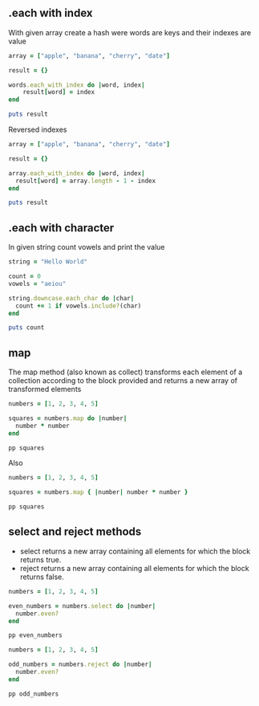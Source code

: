 ## .each with index

With given array create a hash were words are keys and their indexes are value

```ruby
array = ["apple", "banana", "cherry", "date"]

result = {}

words.each_with_index do |word, index|
    result[word] = index
end

puts result
```
Reversed indexes

```ruby
array = ["apple", "banana", "cherry", "date"]

result = {}

array.each_with_index do |word, index|
  result[word] = array.length - 1 - index 
end

puts result
```
## .each with character
In given string count vowels and print the value
```ruby
string = "Hello World"

count = 0
vowels = "aeiou"

string.downcase.each_char do |char|
  count += 1 if vowels.include?(char)
end

puts count
```

## map
The map method (also known as collect) transforms each element of a collection according to the block provided and returns a new array of transformed elements

```ruby
numbers = [1, 2, 3, 4, 5]

squares = numbers.map do |number|
  number * number
end

pp squares
```

Also
```ruby
numbers = [1, 2, 3, 4, 5]

squares = numbers.map { |number| number * number }

pp squares
```

## select and reject methods
- select returns a new array containing all elements for which the block returns true.
- reject returns a new array containing all elements for which the block returns false.
```ruby
numbers = [1, 2, 3, 4, 5]

even_numbers = numbers.select do |number|
  number.even?
end

pp even_numbers
```

```ruby
numbers = [1, 2, 3, 4, 5]

odd_numbers = numbers.reject do |number|
  number.even?
end

pp odd_numbers
```